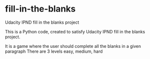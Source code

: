 # fill-in-the-blanks
Udacity IPND fill in the blanks project

This is a Python code, created to satisfy Udacity IPND fill in the blanks project.

It is a game where the user should complete all the blanks in a given paragraph
There are 3 levels easy, medium, hard
